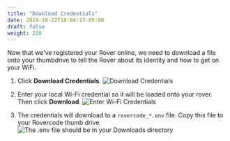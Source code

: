 ```yaml
---
title: "Download Credentials"
date: 2019-10-22T18:04:17-05:00
draft: false
weight: 220
---
```


Now that we've registered your Rover online, we need to download a file onto your thumbdrive to tell the Rover about its identity and how to get on your WiFi.

1. Click **Download Credentials**.
   ![Download Credentials](/images/register/DownloadRoverSettings.png "Download credentials")

1. Enter your local Wi-Fi credential so it will be loaded onto your rover. Then click **Download**.
   ![Enter Wi-Fi Credentials](/images/register/WiFiCredentials.png "Wi-Fi credentials")

1. The credentials will download to a `rovercode_*.env` file. Copy this file to your Rovercode thumb drive.
   ![The .env file should be in your Downloads directory](/images/register/EnvFileDownloaded.png "Downloaded .env file")
   
